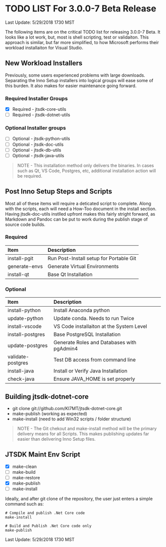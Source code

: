 
# TODO LIST For 3.0.0-7 Beta Release

Last Update: 5/29/2018 1730 MST

The following items are on the critical TODO list for releasing 3.0.0-7 Beta. It
looks like a lot work, but, most is shell scripting, test or validaiton. This
approach is similar, but far more simplified, to how Microsoft performs their
workload installaiton for Visual Studio.

## New Workload Installers
Previously, some users experienced problems with large downloads. Separating
the Inno Setup installers into logical groups will ease some of this burden. It
also makes for easier maintenance going forward.

### Required Installer Groups
- [X]  Required - jtsdk-core-utils
- [ ]  Required - jtsdk-dotnet-utils

### Optional Installer groups
- [ ]  Optional - jtsdk-python-utils
- [ ]  Optional - jtsdk-doc-utils
- [ ]  Optional - jtsdk-db-utils
- [ ]  Optional - jtsdk-java-utils

> NOTE - This installation method only delivers the binaries. In cases such as
Qt, VS Code, Postgres, etc, additional installation action will be required.

## Post Inno Setup Steps and Scripts
Most all of these items will require a deticated script to complete. Along
with the scripts, each will need a How-Too document in the install section.
Having jtsdk-doc-utils instlled upfront makes this fairly stright forward, as
Markdown and Pandoc can be put to work during the publish stage of source
code builds.

### **Required**
| Item              |  Description
|:------------------|:-------------
| install-pgit      | Run Post-Install setup for Portable Git
| generate-envs     | Generate Virtual Environments
| install-qt        | Base Qt Installation

### **Optional**
| Item              |  Description 
|:------------------|:-------------
| install-python    | Install Anaconda python
| update-python     | Update conda. Needs to run Twice
| install-vscode    | VS Code installaiton at the System Level
| install-postgres  | Base PostgreSQL Installation
| update-postgres   | Generate Roles and Databases with pgAdmin4
| validate-postgres | Test DB access from command line
| install-java      | Install or Verify Java Installation
| check-java        | Ensure JAVA_HOME is set properly

## Building jtsdk-dotnet-core
- git clone git://github.com/KI7MT/jtsdk-dotnet-core.git
- make-publish (working as expected)
- make-install (need to add Win32 scripts / folder structure)

> NOTE - The Git chekout and make-install method will be the primary delivery 
> means for all Scripts. This makes publishing updates far easier than delivering
> Inno Setup files.

## JTSDK Maint Env Script

- [X]  make-clean
- [ ]  make-build
- [ ]  make-restore
- [X]  make-publish
- [ ]  make-install

Ideally, and after git clone of the repository, the user just enters a simple
command such as:
```shell
# Compile and publish .Net Core code
make-install

# Build and Publish .Net Core code only
make-publish
```

Last Update: 5/29/2018 1730 MST
